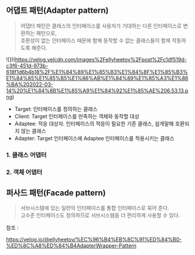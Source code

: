 ## 어댑트 패턴(Adapter pattern)

>어댑터 패턴은 클래스의 인터페이스를 사용자가 기대하는 다른 인터페이스로 변환하는 패턴으로,  
호환성이 없는 인터페이스 때문에 함께 동작할 수 없는 클래스들이 함께 작동하도록 해준다. 

![])(https://velog.velcdn.com/images%2Fellyheetov%2Fpost%2Fc1df519d-c3f6-451d-973b-618f1d6b4b18%2F%E1%84%89%E1%85%B3%E1%84%8F%E1%85%B3%E1%84%85%E1%85%B5%E1%86%AB%E1%84%89%E1%85%A3%E1%86%BA%202022-03-14%20%E1%84%8B%E1%85%A9%E1%84%92%E1%85%AE%206.53.13.png)

- Target: 인터페이스를 정의하는 클래스
- Client: Target 인터페이스를 만족하는 객체와 동작할 대상
- Adaptee: 적응 대상자. 인터페이스의 적응이 필요한 기존 클래스, 쉽게말해 호환되지 않는 클래스
- Adapter: Target 인터페이스에 Adaptee 인터페이스를 적용시키는 클래스

### 1. 클래스 어댑터 
### 2. 객체 어댑터

## 퍼사드 패턴(Facade pattern)

>서브시스템에 있는 일련의 인터페이스를 통합 인터페이스로 묶어 준다.  
고수준 인터페이스도 정의하므로 서브시스템을 더 편리하게 사용할 수 있다.


참조 : 

https://velog.io/@ellyheetov/%EC%96%B4%EB%8C%91%ED%84%B0-%ED%8C%A8%ED%84%B4AdapterWrapper-Pattern
